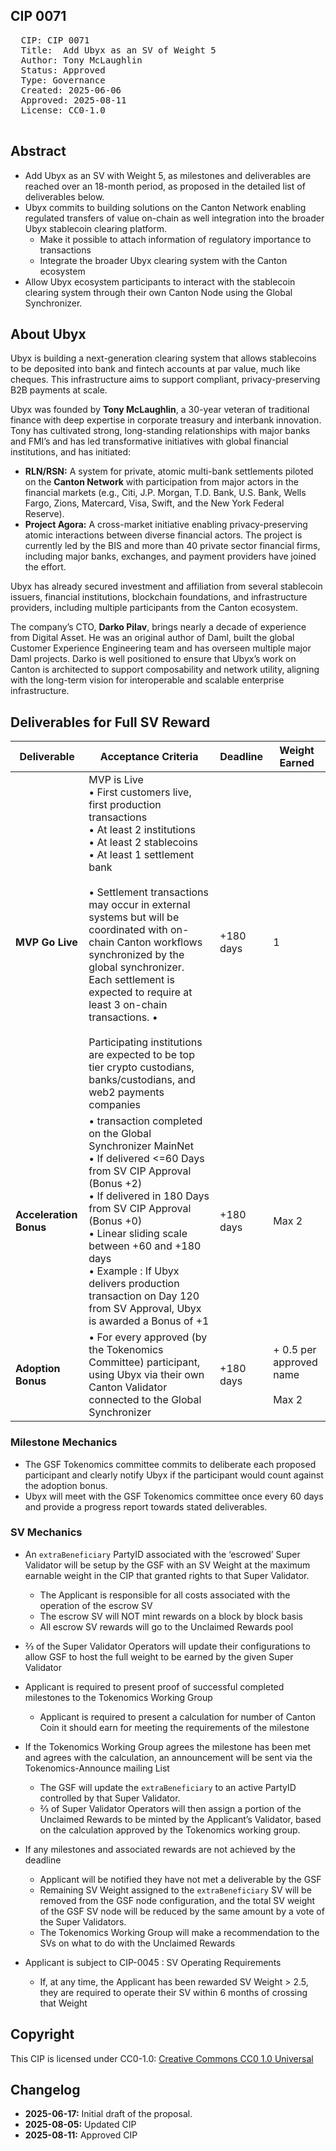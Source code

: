 ## CIP 0071

<pre>
  CIP: CIP 0071
  Title:  Add Ubyx as an SV of Weight 5
  Author: Tony McLaughlin
  Status: Approved
  Type: Governance 
  Created: 2025-06-06
  Approved: 2025-08-11
  License: CC0-1.0

</pre>

## Abstract
* Add Ubyx as an SV with Weight 5, as milestones and deliverables are reached over an 18-month period, as proposed in the detailed list of deliverables below.
* Ubyx commits to building solutions on the Canton Network enabling regulated transfers of value on-chain as well integration into the broader Ubyx stablecoin clearing platform.
  * Make it possible to attach information of regulatory importance to transactions
  * Integrate the broader Ubyx clearing system with the Canton ecosystem
* Allow Ubyx ecosystem participants to interact with the stablecoin clearing system through their own Canton Node using the Global Synchronizer.


## About Ubyx

Ubyx is building a next-generation clearing system that allows stablecoins to be deposited into bank and fintech accounts at par value, much like cheques. This infrastructure aims to support compliant, privacy-preserving B2B payments at scale.

Ubyx was founded by **Tony McLaughlin**, a 30-year veteran of traditional finance with deep expertise in corporate treasury and interbank innovation. Tony has cultivated strong, long-standing relationships with major banks and FMI’s and has led transformative initiatives with global financial institutions, and has initiated:

* **RLN/RSN:** A system for private, atomic multi-bank settlements piloted on the **Canton Network** with participation from major actors in the financial markets (e.g., Citi, J.P. Morgan, T.D. Bank, U.S. Bank, Wells Fargo, Zions, Matercard, Visa,  Swift, and the New York Federal Reserve).
* **Project Agora:** A cross-market initiative enabling privacy-preserving atomic interactions between diverse financial actors. The project is currently led by the BIS and more than 40 private sector financial firms, including major banks, exchanges, and payment providers have joined the effort.

Ubyx has already secured investment and affiliation from several stablecoin issuers, financial institutions, blockchain foundations, and infrastructure providers, including multiple participants from the Canton ecosystem.

The company’s CTO, **Darko Pilav**, brings nearly a decade of experience from Digital Asset. He was an original author of Daml, built the global Customer Experience Engineering team and has overseen multiple major Daml projects. Darko is well positioned to ensure that Ubyx’s work on Canton is architected to support composability and network utility, aligning with the long-term vision for interoperable and scalable enterprise infrastructure.


## Deliverables for Full SV Reward

| Deliverable | Acceptance Criteria | Deadline | Weight Earned |
|-------------|--------------------|----------|---------------|
| **MVP Go Live** | MVP is Live <br> • First customers live, first production transactions <br>• <d>At least 2 institutions <br>•  At least 2 stablecoins <br> • At least 1 settlement bank <br><br>•   Settlement transactions may occur in external systems but will be coordinated with on-chain Canton workflows synchronized by the global synchronizer. Each settlement is expected to require at least 3 on-chain transactions. • <br><br> Participating institutions are expected to be top tier crypto custodians, banks/custodians, and web2 payments companies | +180 days | 1 |
| **Acceleration Bonus** | • transaction completed on the Global Synchronizer MainNet <br> • If delivered <=60 Days from SV CIP Approval (Bonus +2) <br> • If delivered in 180 Days from SV CIP Approval (Bonus +0)<br> •  Linear sliding scale between +60 and +180 days <br> • Example : If Ubyx delivers production transaction on Day 120 from SV Approval, Ubyx is awarded a Bonus of +1 | +180 days | Max 2 |
| **Adoption Bonus** | • For every approved (by the Tokenomics Committee) participant, using Ubyx via their own Canton Validator connected to the Global Synchronizer| +180 days | + 0.5 per approved name <br><br>Max 2 |

### Milestone Mechanics
* The GSF Tokenomics committee commits to deliberate each proposed participant and clearly notify Ubyx if the participant would count against the adoption bonus.
* Ubyx will meet with the GSF Tokenomics committee once every 60 days and provide a progress report towards stated deliverables.


### SV Mechanics

* An `extraBeneficiary` PartyID associated with the ‘escrowed’ Super Validator will be setup by the GSF with an SV Weight at the maximum earnable weight in the CIP that granted rights to that Super Validator.
    * The Applicant is responsible for all costs associated with the operation of the escrow SV
    * The escrow SV will NOT mint rewards on a block by block basis
    * All escrow SV rewards will go to the Unclaimed Rewards pool
* ⅔ of the Super Validator Operators will update their configurations to allow GSF to host the full weight to be earned by the given Super Validator
* Applicant is required to present proof of successful completed milestones to the Tokenomics Working Group
    * Applicant is required to present a calculation for number of Canton Coin it should earn for meeting the requirements of the milestone
* If the Tokenomics Working Group agrees the milestone has been met and agrees with the calculation, an announcement will be sent via the Tokenomics-Announce mailing List
    * The GSF will update the `extraBeneficiary` to an active PartyID controlled by that Super Validator. 
    * ⅔ of Super Validator Operators will then assign a portion of the Unclaimed Rewards to be minted by the Applicant’s Validator, based on the calculation approved by the Tokenomics working group.

* If any milestones and associated rewards are not achieved by the deadline
    * Applicant will be notified they have not met a deliverable by the GSF 
    * Remaining SV Weight assigned to the `extraBeneficiary` SV will be removed from the GSF node configuration, and the total SV weight of the GSF SV node will be reduced by the same amount by a vote of the Super Validators.
    * The Tokenomics Working Group will make a recommendation to the SVs on what to do with the Unclaimed Rewards 
* Applicant is subject to CIP-0045 : SV Operating Requirements
    * If, at any time, the Applicant has been rewarded SV Weight > 2.5, they are required to operate their SV within 6 months of crossing that Weight

## Copyright

This CIP is licensed under CC0-1.0: [Creative Commons CC0 1.0 Universal](https://creativecommons.org/publicdomain/zero/1.0/)

## Changelog

* **2025-06-17:** Initial draft of the proposal.
* **2025-08-05:** Updated CIP
* **2025-08-11:** Approved CIP

